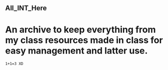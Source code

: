 ## All_INT_Here

# An archive to keep everything from my class resources made in class for easy management and latter use.

```bash
1+1=3 XD
```

